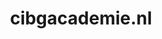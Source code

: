---
layout: post
title: "cibgacademie.nl"
internal_url: "/dutchgov/cibgacademie.nl.html"
subdomains_count: 2
all_subdomains_count: 2
urls_count: 2
ssl_rank: 0
http_rank: 27.5
url_link: /data/cibgacademie.nl/urls.txt
all_subdomains_link: /data/cibgacademie.nl/all_subdomains.txt
subdomains_link: /data/cibgacademie.nl/subdomains.txt
categories: dutchgov
---